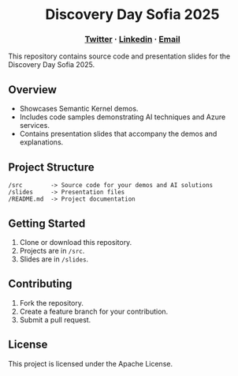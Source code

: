 <h1 align="center">Discovery Day Sofia 2025</h1>

<h3 align="center">
<a href="https://x.com/emimontesdeocaa">Twitter</a> ·
<a href="https://www.linkedin.com/in/emimontesdeoca/">Linkedin</a> ·
<a href="mailto:emimontesdeoca@outlook.es">Email</a>
</h2>

This repository contains source code and presentation slides for the Discovery Day Sofia 2025.

## Overview
- Showcases Semantic Kernel demos.
- Includes code samples demonstrating AI techniques and Azure services.
- Contains presentation slides that accompany the demos and explanations.

## Project Structure
```
/src        -> Source code for your demos and AI solutions
/slides     -> Presentation files
/README.md  -> Project documentation
```

## Getting Started
1. Clone or download this repository.
2. Projects are in `/src`.
3. Slides are in `/slides`.

## Contributing
1. Fork the repository.
2. Create a feature branch for your contribution.
3. Submit a pull request.

## License
This project is licensed under the Apache License.